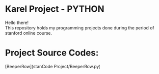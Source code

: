 # Karel Project - PYTHON
Hello there!\
This repository holds my programming projects done during the period of stanford online course.

# Project Source Codes:
[BeeperRow](stanCode Project/BeeperRow.py)
